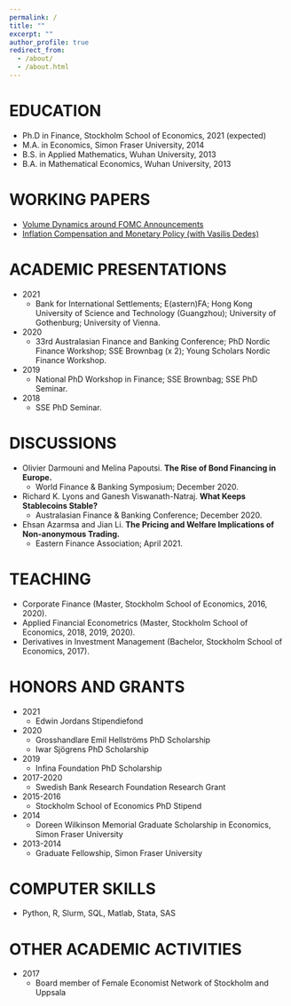 ```yaml
---
permalink: /
title: ""
excerpt: ""
author_profile: true
redirect_from: 
  - /about/
  - /about.html
---
```


EDUCATION
======
* Ph.D in Finance, Stockholm School of Economics, 2021 (expected)
* M.A. in Economics, Simon Fraser University, 2014
* B.S. in Applied Mathematics, Wuhan University, 2013
* B.A. in Mathematical Economics, Wuhan University, 2013
  

WORKING PAPERS
======
  * [Volume Dynamics around FOMC Announcements](https://papers.ssrn.com/sol3/papers.cfm?abstract_id=3730543)
  * [Inflation Compensation and Monetary Policy (with Vasilis Dedes)](https://papers.ssrn.com/sol3/papers.cfm?abstract_id=3699348)


ACADEMIC PRESENTATIONS
======
* 2021 
  - Bank for International Settlements; E(astern)FA; Hong Kong University of Science and Technology (Guangzhou); University of Gothenburg; University of Vienna.
* 2020 
  - 33rd Australasian Finance and Banking Conference; PhD Nordic Finance Workshop; SSE Brownbag (x 2); Young Scholars Nordic Finance Workshop.
* 2019 
  - National PhD Workshop in Finance; SSE Brownbag; SSE PhD Seminar.
* 2018 
  - SSE PhD Seminar.
 
DISCUSSIONS
======
  * Olivier Darmouni and Melina Papoutsi. **The Rise of Bond Financing in Europe.** 
     - World Finance & Banking Symposium; December 2020.
  * Richard K. Lyons and Ganesh Viswanath-Natraj. **What Keeps Stablecoins Stable?** 
     - Australasian Finance & Banking Conference; December 2020.
  * Ehsan Azarmsa and Jian Li. **The Pricing and Welfare Implications of Non-anonymous Trading.** 
     - Eastern Finance Association; April 2021.
  
TEACHING
======
  * Corporate Finance (Master, Stockholm School of Economics, 2016, 2020).
  * Applied Financial Econometrics (Master, Stockholm School of Economics, 2018, 2019, 2020).
  * Derivatives in Investment Management (Bachelor, Stockholm School of Economics, 2017).

HONORS AND GRANTS
======
  * 2021 
    - Edwin Jordans Stipendiefond
  * 2020 
    - Grosshandlare Emil Hellströms PhD Scholarship
    - Iwar Sjögrens PhD Scholarship
  * 2019 
    - Infina Foundation PhD Scholarship
  * 2017-2020 
    - Swedish Bank Research Foundation Research Grant
  * 2015-2016 
    - Stockholm School of Economics PhD Stipend
  * 2014
    - Doreen Wilkinson Memorial Graduate Scholarship in Economics, Simon Fraser University
  * 2013-2014 
    - Graduate Fellowship, Simon Fraser University

COMPUTER SKILLS
======
  * Python, R, Slurm, SQL, Matlab, Stata, SAS

OTHER ACADEMIC ACTIVITIES
======
  * 2017
    - Board member of Female Economist Network of Stockholm and Uppsala
